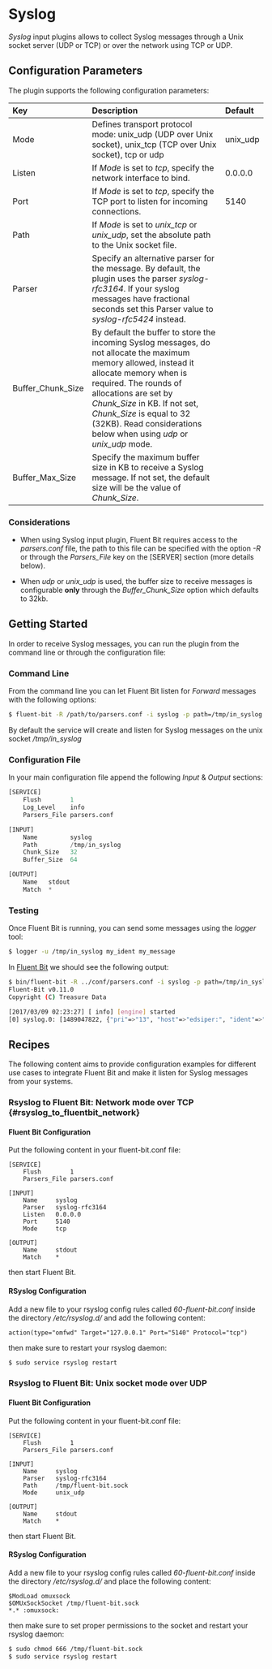 # Syslog

_Syslog_ input plugins allows to collect Syslog messages through a Unix socket server \(UDP or TCP\) or over the network using TCP or UDP.

## Configuration Parameters

The plugin supports the following configuration parameters:

| Key | Description | Default |
| :--- | :--- | :--- |
| Mode | Defines transport protocol mode: unix\_udp \(UDP over Unix socket\), unix\_tcp \(TCP over Unix socket\), tcp or udp| unix\_udp |
| Listen | If _Mode_ is set to _tcp_, specify the network interface to bind. | 0.0.0.0 |
| Port | If _Mode_ is set to _tcp_, specify the TCP port to listen for incoming connections. | 5140 |
| Path | If _Mode_ is set to _unix\_tcp_ or _unix\_udp_, set the absolute path to the Unix socket file. |  |
| Parser | Specify an alternative parser for the message. By default, the plugin uses the parser _syslog-rfc3164_. If your syslog messages have fractional seconds set this Parser value to _syslog-rfc5424_ instead. |  |
| Buffer\_Chunk\_Size | By default the buffer to store the incoming Syslog messages, do not allocate the maximum memory allowed, instead it allocate memory when is required. The rounds of allocations are set by _Chunk\_Size_ in KB. If not set, _Chunk\_Size_ is equal to 32 \(32KB\). Read considerations below when using _udp_ or _unix\_udp_ mode. |  |
| Buffer\_Max_Size | Specify the maximum buffer size in KB to receive a Syslog message. If not set, the default size will be the value of _Chunk\_Size_. |  |

### Considerations

- When using Syslog input plugin, Fluent Bit requires access to the _parsers.conf_ file, the path to this file can be specified with the option _-R_ or through the _Parsers\_File_ key on the \[SERVER\] section \(more details below\).

- When _udp_ or _unix\_udp_ is used, the buffer size to receive messages is configurable __only__ through the _Buffer\_Chunk\_Size_ option which defaults to 32kb.

## Getting Started

In order to receive Syslog messages, you can run the plugin from the command line or through the configuration file:

### Command Line

From the command line you can let Fluent Bit listen for _Forward_ messages with the following options:

```bash
$ fluent-bit -R /path/to/parsers.conf -i syslog -p path=/tmp/in_syslog -o stdout
```

By default the service will create and listen for Syslog messages on the unix socket _/tmp/in\_syslog_

### Configuration File

In your main configuration file append the following _Input_ & _Output_ sections:

```python
[SERVICE]
    Flush        1
    Log_Level    info
    Parsers_File parsers.conf

[INPUT]
    Name         syslog
    Path         /tmp/in_syslog
    Chunk_Size   32
    Buffer_Size  64

[OUTPUT]
    Name   stdout
    Match  *
```

### Testing

Once Fluent Bit is running, you can send some messages using the _logger_ tool:

```bash
$ logger -u /tmp/in_syslog my_ident my_message
```

In [Fluent Bit](http://fluentbit.io) we should see the following output:

```bash
$ bin/fluent-bit -R ../conf/parsers.conf -i syslog -p path=/tmp/in_syslog -o stdout
Fluent-Bit v0.11.0
Copyright (C) Treasure Data

[2017/03/09 02:23:27] [ info] [engine] started
[0] syslog.0: [1489047822, {"pri"=>"13", "host"=>"edsiper:", "ident"=>"my_ident", "pid"=>"", "message"=>"my_message"}]
```

## Recipes

The following content aims to provide configuration examples for different use cases to integrate Fluent Bit and make it listen for Syslog messages from your systems.

### Rsyslog to Fluent Bit: Network mode over TCP {#rsyslog_to_fluentbit_network}

#### Fluent Bit Configuration

Put the following content in your fluent-bit.conf file:

```text
[SERVICE]
    Flush        1
    Parsers_File parsers.conf

[INPUT]
    Name     syslog
    Parser   syslog-rfc3164
    Listen   0.0.0.0
    Port     5140
    Mode     tcp

[OUTPUT]
    Name     stdout
    Match    *
```

then start Fluent Bit.

#### RSyslog Configuration

Add a new file to your rsyslog config rules called _60-fluent-bit.conf_ inside the directory _/etc/rsyslog.d/_ and add the following content:

```text
action(type="omfwd" Target="127.0.0.1" Port="5140" Protocol="tcp")
```

then make sure to restart your rsyslog daemon:

```bash
$ sudo service rsyslog restart
```

### Rsyslog to Fluent Bit: Unix socket mode over UDP

#### Fluent Bit Configuration

Put the following content in your fluent-bit.conf file:

```text
[SERVICE]
    Flush        1
    Parsers_File parsers.conf

[INPUT]
    Name     syslog
    Parser   syslog-rfc3164
    Path     /tmp/fluent-bit.sock
    Mode     unix_udp

[OUTPUT]
    Name     stdout
    Match    *
```

then start Fluent Bit.

#### RSyslog Configuration

Add a new file to your rsyslog config rules called _60-fluent-bit.conf_ inside the directory _/etc/rsyslog.d/_ and place the following content:

```text
$ModLoad omuxsock
$OMUxSockSocket /tmp/fluent-bit.sock
*.* :omuxsock:
```

then make sure to set proper permissions to the socket and restart your rsyslog daemon:

```bash
$ sudo chmod 666 /tmp/fluent-bit.sock
$ sudo service rsyslog restart
```
